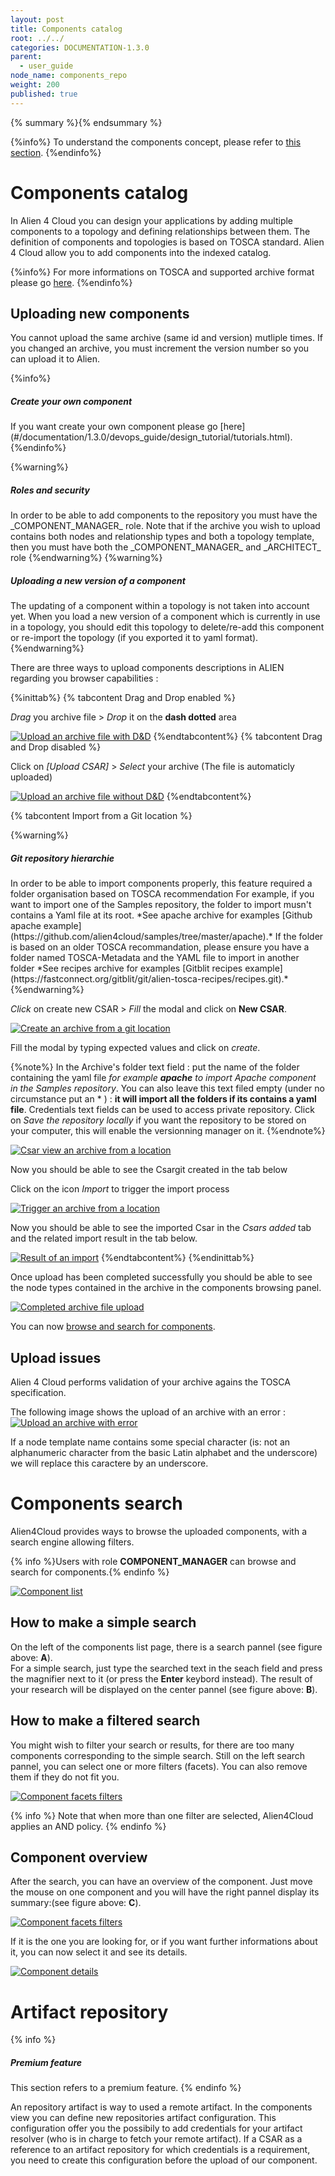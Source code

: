 ```yaml
---
layout: post
title: Components catalog
root: ../../
categories: DOCUMENTATION-1.3.0
parent:
  - user_guide
node_name: components_repo
weight: 200
published: true
---
```



{% summary %}{% endsummary %}

{%info%}
To understand the components concept, please refer to [this section](#/documentation/1.3.0/concepts/components.html).
{%endinfo%}

# Components catalog

In Alien 4 Cloud you can design your applications by adding multiple components to a topology and defining relationships between them. The definition of components and topologies is based on TOSCA standard. Alien 4 Cloud allow you to add components into the indexed catalog.

{%info%}
For more informations on TOSCA and supported archive format please go [here](#/documentation/1.3.0/devops_guide/tosca_concepts.html).
{%endinfo%}

## Uploading new components

You cannot upload the same archive (same id and version) mutliple times. If you changed an archive, you must increment the version number so you can upload it to Alien.

{%info%}
<h5>Create your own component</h5>
If you want create your own component please go [here](#/documentation/1.3.0/devops_guide/design_tutorial/tutorials.html).
{%endinfo%}

{%warning%}
<h5>Roles and security</h5>
In order to be able to add components to the repository you must have the _COMPONENT_MANAGER_ role. Note that if the archive you wish to upload contains both nodes and relationship types and both a topology template, then you must have both the _COMPONENT_MANAGER_ and _ARCHITECT_ role
{%endwarning%}
{%warning%}
<h5>Uploading a new version of a component</h5>
The updating of a component within a topology is not taken into account yet. When you load a new version of a component which is currently in use in a topology, you should edit this topology to delete/re-add this component or re-import the topology (if you exported it to yaml format).
{%endwarning%}

There are three ways to upload components descriptions in ALIEN regarding you browser capabilities :

{%inittab%}
{% tabcontent Drag and Drop enabled %}

*Drag* you archive file > *Drop* it on the **dash dotted** area

[![Upload an archive file with D&D](../../images/components_guide/upload-components-en.png)](../../images/components_guide/upload-components-en.png)
{%endtabcontent%}
{% tabcontent Drag and Drop disabled %}

Click on *[Upload CSAR]* > *Select* your archive (The file is automaticly uploaded)

[![Upload an archive file without D&D](../../images/components_guide/upload-components-button-en.png)](../../images/components_guide/upload-components-button-en.png)
{%endtabcontent%}

{% tabcontent Import from a Git location %}

{%warning%}
<h5>Git repository hierarchie</h5>
In order to be able to import components properly, this feature required a folder organisation based on TOSCA recommendation
For example, if you want to import one of the Samples repository, the folder to import musn't contains a Yaml file at its root.
*See apache archive for examples  [Github apache example](https://github.com/alien4cloud/samples/tree/master/apache).*
If the folder is based on an older TOSCA recommandation, please ensure you have a folder named TOSCA-Metadata and the YAML file to import in another folder
*See recipes archive for examples [Gitblit recipes example](https://fastconnect.org/gitblit/git/alien-tosca-recipes/recipes.git).*
{%endwarning%}


*Click* on create new CSAR > *Fill* the modal and click on **New CSAR**.

[![Create an archive from a git location](../../images/components_guide/csar-list-view.png)](../../images/components_guide/csar-list-view.png)

Fill the modal by typing expected values and click on *create*.

{%note%}
In the Archive's folder text field : put the name of the folder containing the yaml file *for example **apache** to import Apache component in the Samples repository*.
You can also leave this text filed empty (under no circumstance put an * ) : **it will import all the folders if its contains a yaml file**.
Credentials text fields can be used to access private repository.
Click on *Save the repository locally* if you want the repository to be stored on your computer, this will enable the versionning manager on it.
{%endnote%}

[![Csar view an archive from a location](../../images/components_guide/csar-modal-v2.png)](../../images/components_guide/csar-modal-v2.png)

Now you should be able to see the Csargit created in the tab below

Click on the icon *Import* to trigger the import process

[![Trigger an archive from a location](../../images/components_guide/csar-tab-view.png)](../../images/components_guide/csar-tab-view.png)

Now you should be able to see the imported Csar in the *Csars added* tab and the related import result in the tab below.

[![Result of an import](../../images/components_guide/csar-import-resultV2.png)](../../images/components_guide/csar-import-resultV2.png)
{%endtabcontent%}
{%endinittab%}

Once upload has been completed successfully you should be able to see the node types contained in the archive in the components browsing panel.

[![Completed  archive file upload](../../images/components_guide/upload-components-finished-en.png)](../../images/components_guide/upload-components-finished-en.png)

You can now [browse and search for components](#/documentation/1.3.0/user_guide/components/components_search.html).

## Upload issues

Alien 4 Cloud performs validation of your archive agains the TOSCA specification.

The following image shows the upload of an archive with an error :
[![Upload an archive with error](../../images/components_guide/csar-upload-errors.png)](../../images/components_guide/csar-upload-errors.png)

If a node template name contains some special character (is: not an alphanumeric character from the basic Latin alphabet and the underscore) we will replace this caractere by an underscore.

# Components search

Alien4Cloud  provides ways to browse the uploaded components, with a search engine allowing filters.

{% info %}Users with role **COMPONENT_MANAGER** can browse and search for components.{% endinfo %}

[![Component list](../../images/components_guide/components-list-en.png)](../../images/components_guide/components-list-en.png)

## How to make a simple search

On the left of the components list page, there is a search pannel (see figure above: **A**).<br>
For a  simple search, just type the searched text in the seach field and press the magnifier next to it (or press the **Enter** keybord instead). The result of your research will be displayed on the center pannel (see figure above: **B**).

## How to make a filtered search

You might wish to filter your search or results, for there are too many components corresponding to the simple search.
Still on the left search pannel, you can select one or more filters (facets). You can also remove them if they do not fit you.

[![Component facets filters](../../images/components_guide/components-list-search-facets.png)](../../images/components_guide/components-list-search-facets.png)


{% info %}
Note that when more than one filter are selected, Alien4Cloud applies an AND policy.
{% endinfo %}

## Component overview

After the search, you can have an overview of the component. Just move the mouse on one component and you will have the right pannel display its summary:(see figure above: **C**).

[![Component facets filters](../../images/components_guide/components-overview.png)](../../images/components_guide/components-overview.png)

If it is the one you are looking for, or if you want further informations about it, you can now select it and see its details.

[![Component details](../../images/components_guide/component-details.png)](../../images/components_guide/component-details.png)


# Artifact repository

{% info %}
<h5>Premium feature</h5>
This section refers to a premium feature.
{% endinfo %}

An repository artifact is way to used a remote artifact. In the components view you can define new repositories artifact configuration. This configuration offer you the possibily to add credentials for your artifact resolver (who is in charge to fetch your remote artifact). If a CSAR as a reference to an artifact repository for which credentials is a requirement, you need to create this configuration before the upload of our component.
